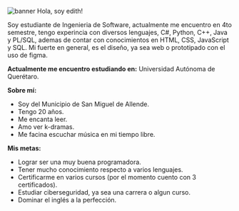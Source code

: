 ![banner](/saludo(1).png)
Hola, soy edith!

Soy estudiante de Ingenieria de Software, actualmente me encuentro en 4to semestre, tengo experincia con diversos lenguajes, C#, Python, C++, Java y PL/SQL, ademas de contar con conocimientos en HTML, CSS, JavaScript y SQL.
Mi fuerte en general, es el diseño, ya sea web o prototipado con el uso de figma.

**Actualmente me encuentro estudiando en:** Universidad Autónoma de  Querétaro.

**Sobre mí:**
- Soy del Municipio de San Miguel de Allende.
- Tengo 20 años.
- Me encanta leer.
- Amo ver k-dramas.
- Me facina escuchar música en mi tiempo libre.

**Mis metas:**
- Lograr ser una muy buena programadora.
- Tener mucho conocimiento respecto a varios lenguajes.
- Certificarme en varios cursos (por el momento cuento con 3 certificados).
- Estudiar ciberseguridad, ya sea una carrera o algun curso.
- Dominar el inglés a la perfección.
